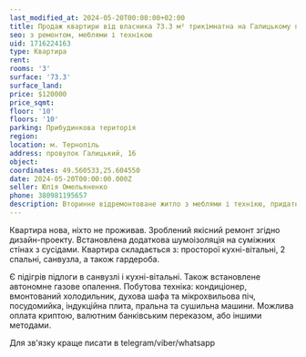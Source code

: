 ```yaml
---
last_modified_at: 2024-05-20T00:00:00+02:00
title: Продаж квартири від власника 73.3 м² трикімнатна на Галицькому провулку
seo: з ремонтом, меблями і технікою
uid: 1716224163
type: Квартира
rent:
rooms: '3'
surface: '73.3'
surface_land:
price: $120000
price_sqmt:
floor: '10'
floors: '10'
parking: Прибудинкова територія
region:
location: м. Тернопіль
address: провулок Галицький, 16
object:
coordinates: 49.560533,25.604550
date: 2024-05-20T00:00:00.000Z
seller: Юлія Омельяненко
phone: 380981195657
description: Вторинне відремонтоване житло з меблями і технікю, придатне і готове для проживання
---
```


Квартира нова, ніхто не проживав. Зроблений якісний ремонт згідно дизайн-проекту. Встановлена додаткова шумоізоляція на суміжних стінах з сусідами. Квартира складається з: просторої кухні-вітальні, 2 спальні, санвузла, а також гардероба.

Є підігрів підлоги в санвузлі і кухні-вітальні. Також встановлене автономне газове опалення. Побутова техніка: кондиціонер, вмонтований холодильник, духова шафа та мікрохвильова піч, посудомийка, індукційна плита, пральна та сушильна машини. Можлива оплата криптою, валютним банківським переказом, або іншими методами.

Для зв'язку краще писати в telegram/viber/whatsapp

